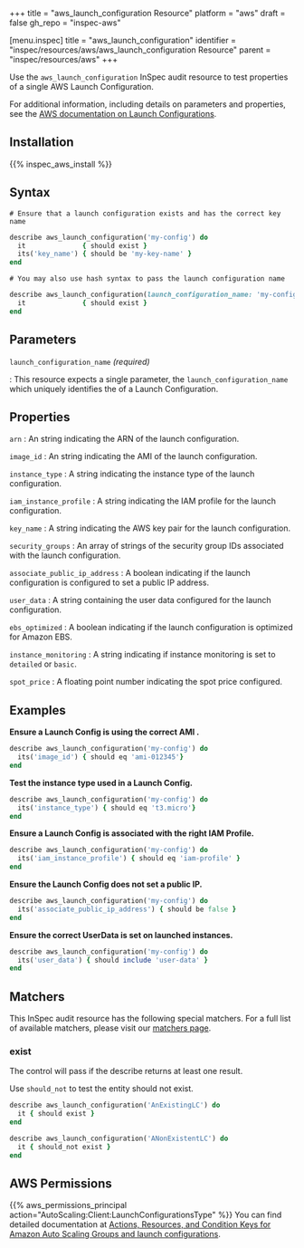 +++
title = "aws_launch_configuration Resource"
platform = "aws"
draft = false
gh_repo = "inspec-aws"

[menu.inspec]
title = "aws_launch_configuration"
identifier = "inspec/resources/aws/aws_launch_configuration Resource"
parent = "inspec/resources/aws"
+++

Use the `aws_launch_configuration` InSpec audit resource to test properties of a single AWS Launch Configuration.

For additional information, including details on parameters and properties, see the [AWS documentation on Launch Configurations](https://docs.aws.amazon.com/autoscaling/ec2/userguide/LaunchConfiguration.html).

## Installation

{{% inspec_aws_install %}}

## Syntax

    # Ensure that a launch configuration exists and has the correct key name
```ruby
describe aws_launch_configuration('my-config') do
  it              { should exist }
  its('key_name') { should be 'my-key-name' }
end
```

    # You may also use hash syntax to pass the launch configuration name
```ruby
describe aws_launch_configuration(launch_configuration_name: 'my-config') do
  it              { should exist }
end
```

## Parameters

`launch_configuration_name` _(required)_


: This resource expects a single parameter, the `launch_configuration_name` which uniquely identifies the of a Launch Configuration.

## Properties

`arn`
: An string indicating the ARN of the launch configuration.

`image_id`
: An string indicating the AMI of the launch configuration.

`instance_type`
: A string indicating the instance type of the launch configuration.

`iam_instance_profile`
: A string indicating the IAM profile for the launch configuration.

`key_name`
: A string indicating the AWS key pair for the launch configuration.

`security_groups`
: An array of strings of the security group IDs associated with the launch configuration.

`associate_public_ip_address`
: A boolean indicating if the launch configuration is configured to set a public IP address.

`user_data`
: A string containing the user data configured for the launch configuration.

`ebs_optimized`
: A boolean indicating if the launch configuration is optimized for Amazon EBS.

`instance_monitoring`
: A string indicating if instance monitoring is set to `detailed` or `basic`.

`spot_price`
: A floating point number indicating the spot price configured.

## Examples

**Ensure a Launch Config is using the correct AMI .**

```ruby
describe aws_launch_configuration('my-config') do
  its('image_id') { should eq 'ami-012345'}
end
```

**Test the instance type used in a Launch Config.**

```ruby
describe aws_launch_configuration('my-config') do
  its('instance_type') { should eq 't3.micro'}
end
```

**Ensure a Launch Config is associated with the right IAM Profile.**

```ruby
describe aws_launch_configuration('my-config') do
  its('iam_instance_profile') { should eq 'iam-profile' }
end
```

**Ensure the Launch Config does not set a public IP.**

```ruby
describe aws_launch_configuration('my-config') do
  its('associate_public_ip_address') { should be false }
end
```

**Ensure the correct UserData is set on launched instances.**

```ruby
describe aws_launch_configuration('my-config') do
  its('user_data') { should include 'user-data' }
end
```

## Matchers

This InSpec audit resource has the following special matchers. For a full list of available matchers, please visit our [matchers page](https://www.inspec.io/docs/reference/matchers/).

### exist

The control will pass if the describe returns at least one result.

Use `should_not` to test the entity should not exist.

```ruby
describe aws_launch_configuration('AnExistingLC') do
  it { should exist }
end
```

```ruby
describe aws_launch_configuration('ANonExistentLC') do
  it { should_not exist }
end
```

## AWS Permissions

{{% aws_permissions_principal action="AutoScaling:Client:LaunchConfigurationsType" %}}
You can find detailed documentation at [Actions, Resources, and Condition Keys for Amazon Auto Scaling Groups and launch configurations](https://docs.aws.amazon.com/autoscaling/ec2/userguide/control-access-using-iam.html).
